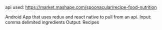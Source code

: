 api used:
https://market.mashape.com/spoonacular/recipe-food-nutrition

Android App that uses redux and react native to pull from an api.
Input: comma delimited ingredients
Output: Recipes